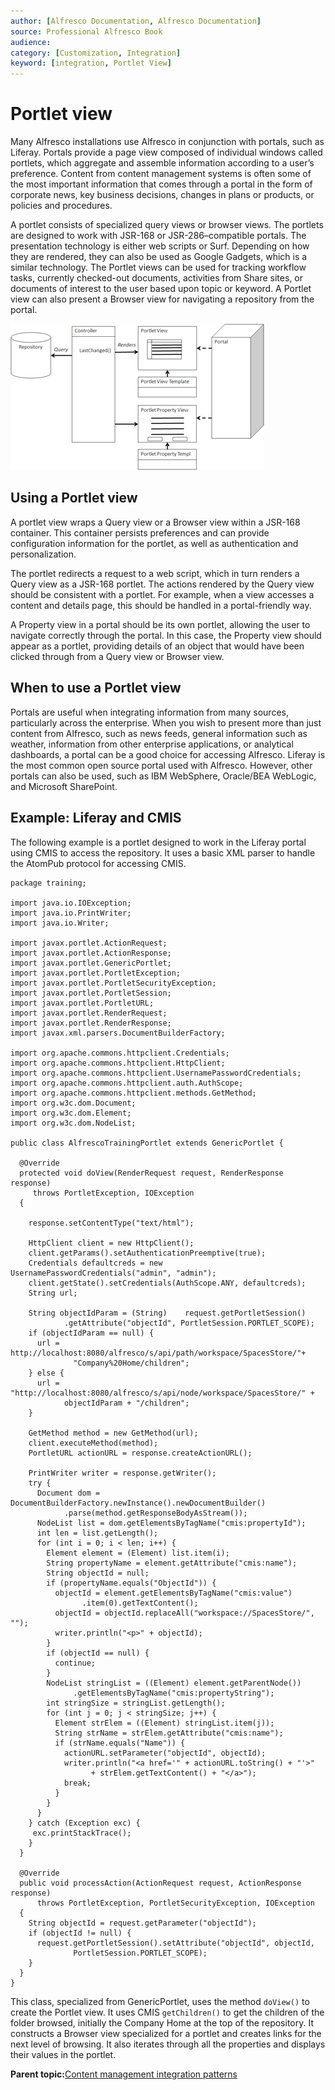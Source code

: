 ```yaml
---
author: [Alfresco Documentation, Alfresco Documentation]
source: Professional Alfresco Book
audience: 
category: [Customization, Integration]
keyword: [integration, Portlet View]
---
```


# Portlet view

Many Alfresco installations use Alfresco in conjunction with portals, such as Liferay. Portals provide a page view composed of individual windows called portlets, which aggregate and assemble information according to a user’s preference. Content from content management systems is often some of the most important information that comes through a portal in the form of corporate news, key business decisions, changes in plans or products, or policies and procedures.

A portlet consists of specialized query views or browser views. The portlets are designed to work with JSR-168 or JSR-286–compatible portals. The presentation technology is either web scripts or Surf. Depending on how they are rendered, they can also be used as Google Gadgets, which is a similar technology. The Portlet views can be used for tracking workflow tasks, currently checked-out documents, activities from Share sites, or documents of interest to the user based upon topic or keyword. A Portlet view can also present a Browser view for navigating a repository from the portal.

![](../images/17-17.png)

## Using a Portlet view

A portlet view wraps a Query view or a Browser view within a JSR-168 container. This container persists preferences and can provide configuration information for the portlet, as well as authentication and personalization.

The portlet redirects a request to a web script, which in turn renders a Query view as a JSR-168 portlet. The actions rendered by the Query view should be consistent with a portlet. For example, when a view accesses a content and details page, this should be handled in a portal-friendly way.

A Property view in a portal should be its own portlet, allowing the user to navigate correctly through the portal. In this case, the Property view should appear as a portlet, providing details of an object that would have been clicked through from a Query view or Browser view.

## When to use a Portlet view

Portals are useful when integrating information from many sources, particularly across the enterprise. When you wish to present more than just content from Alfresco, such as news feeds, general information such as weather, information from other enterprise applications, or analytical dashboards, a portal can be a good choice for accessing Alfresco. Liferay is the most common open source portal used with Alfresco. However, other portals can also be used, such as IBM WebSphere, Oracle/BEA WebLogic, and Microsoft SharePoint.

## Example: Liferay and CMIS

The following example is a portlet designed to work in the Liferay portal using CMIS to access the repository. It uses a basic XML parser to handle the AtomPub protocol for accessing CMIS.

```
package training;

import java.io.IOException;
import java.io.PrintWriter;
import java.io.Writer;

import javax.portlet.ActionRequest;
import javax.portlet.ActionResponse;
import javax.portlet.GenericPortlet;
import javax.portlet.PortletException;
import javax.portlet.PortletSecurityException;
import javax.portlet.PortletSession;
import javax.portlet.PortletURL;
import javax.portlet.RenderRequest;
import javax.portlet.RenderResponse;
import javax.xml.parsers.DocumentBuilderFactory;

import org.apache.commons.httpclient.Credentials;
import org.apache.commons.httpclient.HttpClient;
import org.apache.commons.httpclient.UsernamePasswordCredentials;
import org.apache.commons.httpclient.auth.AuthScope;
import org.apache.commons.httpclient.methods.GetMethod;
import org.w3c.dom.Document;
import org.w3c.dom.Element;
import org.w3c.dom.NodeList;

public class AlfrescoTrainingPortlet extends GenericPortlet {

  @Override
  protected void doView(RenderRequest request, RenderResponse response)
     throws PortletException, IOException
  {

    response.setContentType("text/html");

    HttpClient client = new HttpClient();
    client.getParams().setAuthenticationPreemptive(true);
    Credentials defaultcreds = new UsernamePasswordCredentials("admin", "admin");
    client.getState().setCredentials(AuthScope.ANY, defaultcreds);
    String url;

    String objectIdParam = (String)    request.getPortletSession()
            .getAttribute("objectId", PortletSession.PORTLET_SCOPE);
    if (objectIdParam == null) {
      url = http://localhost:8080/alfresco/s/api/path/workspace/SpacesStore/"+
              "Company%20Home/children";
    } else {
      url = "http://localhost:8080/alfresco/s/api/node/workspace/SpacesStore/" + 
            objectIdParam + "/children";
    }

    GetMethod method = new GetMethod(url);
    client.executeMethod(method);
    PortletURL actionURL = response.createActionURL();

    PrintWriter writer = response.getWriter();
    try {
      Document dom = DocumentBuilderFactory.newInstance().newDocumentBuilder()
            .parse(method.getResponseBodyAsStream());
      NodeList list = dom.getElementsByTagName("cmis:propertyId");
      int len = list.getLength();
      for (int i = 0; i < len; i++) {
        Element element = (Element) list.item(i);
        String propertyName = element.getAttribute("cmis:name");
        String objectId = null;
        if (propertyName.equals("ObjectId")) {
          objectId = element.getElementsByTagName("cmis:value")
                .item(0).getTextContent();
          objectId = objectId.replaceAll("workspace://SpacesStore/", "");
          writer.println("<p>" + objectId);
        }
        if (objectId == null) {
          continue;
        }
        NodeList stringList = ((Element) element.getParentNode())
              .getElementsByTagName("cmis:propertyString");
        int stringSize = stringList.getLength();
        for (int j = 0; j < stringSize; j++) {
          Element strElem = ((Element) stringList.item(j));
          String strName = strElem.getAttribute("cmis:name");
          if (strName.equals("Name")) {
            actionURL.setParameter("objectId", objectId);
            writer.println("<a href='" + actionURL.toString() + "'>"
                  + strElem.getTextContent() + "</a>");
            break;
          }
        }
      }
    } catch (Exception exc) {
     exc.printStackTrace();
    }
  }

  @Override
  public void processAction(ActionRequest request, ActionResponse response)
      throws PortletException, PortletSecurityException, IOException
  {
    String objectId = request.getParameter("objectId");
    if (objectId != null) {
      request.getPortletSession().setAttribute("objectId", objectId,
              PortletSession.PORTLET_SCOPE);
    }
  }
}
```

This class, specialized from GenericPortlet, uses the method `doView()` to create the Portlet view. It uses CMIS `getChildren()` to get the children of the folder browsed, initially the Company Home at the top of the repository. It constructs a Browser view specialized for a portlet and creates links for the next level of browsing. It also iterates through all the properties and displays their values in the portlet.

**Parent topic:**[Content management integration patterns](../concepts/integration-patterns.md)

